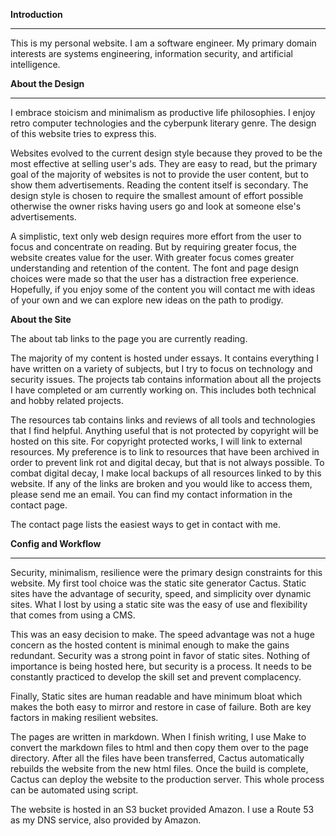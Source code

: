 **Introduction**

<hr>

This is my personal website. I am a software engineer. My primary domain interests are systems engineering, information security, and artificial intelligence.

**About the Design**

<hr>

I embrace stoicism and minimalism as productive life philosophies. I enjoy retro computer technologies and the cyberpunk literary genre. The design of this website tries to express this.

Websites evolved to the current design style because they proved to be the most effective at selling user's ads. They are easy to read, but the primary goal of the majority of websites is not to provide the user content, but to show them advertisements. Reading the content itself is secondary. The design style is chosen to require the smallest amount of effort possible otherwise the owner risks having users go and look at someone else's advertisements.

A simplistic, text only web design requires more effort from the user to focus and concentrate on reading. But by requiring greater focus, the website creates value for the user. With greater focus comes greater understanding and retention of the content. The font and page design choices were made so that the user has a distraction free experience. Hopefully, if you enjoy some of the content you will contact me with ideas of your own and we can explore new ideas on the path to prodigy. 

**About the Site**

The about tab links to the page you are currently reading.

The majority of my content is hosted under essays. It contains everything I have written on a variety of subjects, but I try to focus on technology and security issues. The projects tab contains information about all the projects I have completed or am currently working on. This includes both technical and hobby related projects.

The resources tab contains links and reviews of all tools and technologies that I find helpful. Anything useful that is not protected by copyright will be hosted on this site. For copyright protected works, I will link to external resources. My preference is to link to resources that have been archived in order to prevent link rot and digital decay, but that is not always possible. To combat digital decay, I make local backups of all resources linked to by this website. If any of the links are broken and you would like to access them, please send me an email. You can find my contact information in the contact page. 

The contact page lists the easiest ways to get in contact with me.

**Config and Workflow**
<hr>

Security, minimalism, resilience were the primary design constraints for this website. My first tool choice was the static site generator Cactus. Static sites have the advantage of security, speed, and simplicity over dynamic sites. What I lost by using a static site was the easy of use and flexibility that comes from using a CMS. 

This was an easy decision to make. The speed advantage was not a huge concern as the hosted content is minimal enough to make the gains redundant. Security was a strong point in favor of static sites. Nothing of importance is being hosted here, but security is a process. It needs to be constantly practiced to develop the skill set and prevent complacency. 

Finally, Static sites are human readable and have minimum bloat which makes the both easy to mirror and restore in case of failure. Both are key factors in making resilient websites.

The pages are written in markdown. When I finish writing, I use Make to convert the markdown files to html and then copy them over to the page directory. After all the files have been transferred, Cactus automatically rebuilds the website from the new html files. Once the build is complete, Cactus can deploy the website to the production server. This whole process can be automated using script.

 The website is hosted in an S3 bucket provided Amazon. I use a Route 53 as my DNS service, also provided by Amazon.

